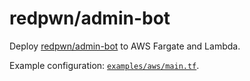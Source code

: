 # redpwn/admin-bot

Deploy [redpwn/admin-bot](https://github.com/redpwn/admin-bot) to AWS Fargate and Lambda.

Example configuration: [`examples/aws/main.tf`](https://github.com/redpwn/admin-bot/blob/master/examples/aws/main.tf).
